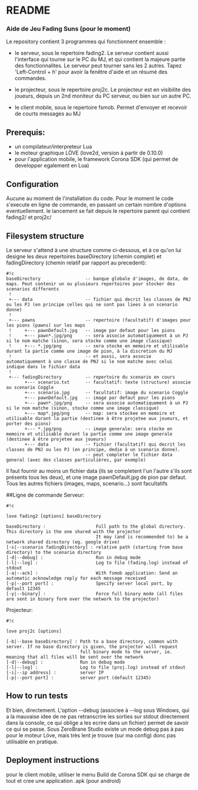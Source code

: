 # README #

### Aide de Jeu Fading Suns (pour le moment) ###

Le repository contient 3 programmes qui fonctionnent ensemble :

- le serveur, sous le repertoire fading2. Le serveur contient aussi l'interface qui tourne sur le PC du MJ, et qui contient la majeure partie des fonctionnalites. Le
  serveur peut tourner sans les 2 autres. Tapez 'Left-Control + h' pour avoir la fenêtre d'aide et un résumé des commandes.

- le projecteur, sous le repertoire proj2c. Le projecteur est en visibilite des joueurs, depuis un 2nd moniteur du PC serveur, ou bien sur un autre PC. 

- le client mobile, sous le repertoire fsmob. Permet d'envoyer et recevoir de courts messages au MJ

## Prerequis:
- un compilateur/interpreteur Lua
- le moteur graphique LÖVE (love2d, version à partir de 0.10.0)
- pour l'application mobile, le framework Corona SDK (qui permet de developper egalement en Lua)

## Configuration
Aucune au moment de l'installation du code.
Pour le moment le code s'execute en ligne de commande, en passant un certain nombre d'options eventuellement.
le lancement se fait depuis le repertoire parent qui contient fading2/ et proj2c/

## Filesystem structure
Le serveur s'attend à une structure comme ci-dessous, et à ce qu'on lui designe les deux repertoires baseDirectory (chemin complet) et fadingDirectory (chemin relatif par rapport au precedent):

```
#!c
baseDirectory                 -- banque globale d'images, de data, de maps. Peut contenir un ou plusieurs repertoires pour stocker des scenarios differents
 !
 +--- data                    -- fichier qui decrit les classes de PNJ ou les PJ (en principe celles qui ne sont pas liees à un scenario donne)
 !
 +--- pawns                   -- repertoire (facultatif) d'images pour les pions (pawns) sur les maps
 !     +--- pawnDefault.jpg   -- image par defaut pour les pions
 !     +--- pawn*.jpg/png     -- sera associe automatiquement à un PJ si le nom matche (sinon, sera stocke comme une image classique)
 !     +--- *.jpg/png         -- sera stocke en memoire et utilisable durant la partie comme une image de pion, à la discretion du MJ
 !                            -- et aussi, sera associe automatiquement à une classe de PNJ si le nom matche avec celui indique dans le fichier data
 !
 +--- fadingDirectory         -- repertoire du scenario en cours
       +--- scenario.txt      -- facultatif: texte (structure) associe au scenario Coggle
       +--- scenario.jpg      -- facultatif: image du scenario Coggle
       +--- pawnDefault.jpg   -- image par defaut pour les pions
       +--- pawn*.jpg/png     -- sera associe automatiquement à un PJ si le nom matche (sinon, stocke comme une image classique)
       +--- map*.jpg/png      -- map: sera stockee en memoire et utilisable durant la partie (destinee à être projetee aux joueurs, et porter des pions) 
       +--- *.jpg/png         -- image generale: sera stocke en memoire et utilisable durant la partie comme une image generale (destinee à être projetee aux joueurs) 
       +--- data              -- fichier (facultatif) qui decrit les classes de PNJ ou les PJ (en principe, dedie à un scenario donne).
                              -- peut completer le fichier data general (avec des classes particulières, par exemple)
```

Il faut fournir au moins un fichier data (ils se completent l'un l'autre s'ils sont présents tous les deux), et une image pawnDefault.jpg de pion par defaut. Tous les autres fichiers (images, maps, scenario...) sont facultatifs

##Ligne de commande
Serveur:

```
#!c

love fading2 [options] baseDirectory 

baseDirectory :                   Full path to the global directory. This directory is the one shared with the projector 
                                  It may (and is recommended to) be a network shared directory (eg. google drive)
[-s|--scenario fadingDirectory] : relative path (starting from base directory) to the scenario directory
[-d|--debug] :                    Run in debug mode
[-l|--log] :                      Log to file (fading.log) instead of stdout
[-a|--ack] :                      With fsmob application: Send an automatic acknowledge reply for each message received
[-p|--port port] :                Specify server local port, by default 12345
[-y|--binary] :                   Force full binary mode (all files are sent in binary form over the network to the projector) 
```

Projecteur:

```
#!c

love proj2c [options]

[-b|--base baseDirectory] : Path to a base directory, common with server. If no base directory is given, the projector will request
                            full binary mode to the server, ie. meaning that all files will be sent over the network
[-d|--debug] :              Run in debug mode
[-l|--log] :                Log to file (proj.log) instead of stdout
[-i|--ip address] :         server IP 
[-p|--port port] :          server port (default 12345)
```

## How to run tests
Et bien, directement. L'option --debug (associee à --log sous Windows, qui a la mauvaise idee de ne pas retranscrire les sorties sur stdout directement dans la console, ce qui oblige a les ecrire dans un fichier) permet de savoir ce qui se passe. Sous ZeroBrane Studio existe un mode debug pas à pas pour le moteur Löve, mais très lent je trouve (sur ma config) donc pas utilisable en pratique.


## Deployment instructions

pour le client mobile, utiliser le menu Build de Corona SDK qui se charge de tout et cree une application .apk (pour android)

